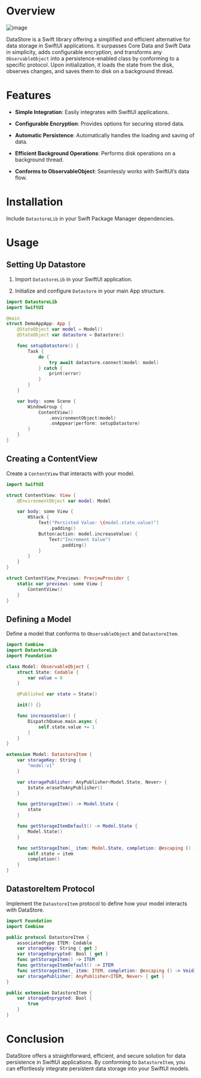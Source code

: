 # Overview
![image](https://github.com/hassanvfx/ios-storage/assets/425926/3b048ed3-cc0e-4fbd-85ef-e0a3f89fba4f)

DataStore is a Swift library offering a simplified and efficient
alternative for data storage in SwiftUI applications. It surpasses Core
Data and Swift Data in simplicity, adds configurable encryption, and
transforms any `ObservableObject` into a persistence-enabled class by
conforming to a specific protocol. Upon initialization, it loads the
state from the disk, observes changes, and saves them to disk on a
background thread.

# Features

- **Simple Integration**: Easily integrates with SwiftUI applications.

- **Configurable Encryption**: Provides options for securing stored
  data.

- **Automatic Persistence**: Automatically handles the loading and
  saving of data.

- **Efficient Background Operations**: Performs disk operations on a
  background thread.

- **Conforms to ObservableObject**: Seamlessly works with SwiftUI’s data
  flow.

# Installation

Include `DatastoreLib` in your Swift Package Manager dependencies.

# Usage

## Setting Up Datastore

1.  Import `DatastoreLib` in your SwiftUI application.

2.  Initialize and configure `Datastore` in your main App structure.

``` swift
import DatastoreLib
import SwiftUI

@main
struct DemoAppApp: App {
    @StateObject var model = Model()
    @StateObject var datastore = Datastore()

    func setupDatastore() {
        Task {
            do {
                try await datastore.connect(model: model)
            } catch {
                print(error)
            }
        }
    }

    var body: some Scene {
        WindowGroup {
            ContentView()
                .environmentObject(model)
                .onAppear(perform: setupDatastore)
        }
    }
}
```

## Creating a ContentView

Create a `ContentView` that interacts with your model.

``` swift
import SwiftUI

struct ContentView: View {
    @EnvironmentObject var model: Model

    var body: some View {
        HStack {
            Text("Persisted Value: \(model.state.value)")
                .padding()
            Button(action: model.increaseValue) {
                Text("Increment Value")
                    .padding()
            }
        }
    }
}

struct ContentView_Previews: PreviewProvider {
    static var previews: some View {
        ContentView()
    }
}
```

## Defining a Model

Define a model that conforms to `ObservableObject` and `DatastoreItem`.

``` swift
import Combine
import DatastoreLib
import Foundation

class Model: ObservableObject {
    struct State: Codable {
        var value = 0
    }

    @Published var state = State()

    init() {}

    func increaseValue() {
        DispatchQueue.main.async {
            self.state.value += 1
        }
    }
}

extension Model: DatastoreItem {
    var storageKey: String {
        "model:v1"
    }

    var storagePublisher: AnyPublisher<Model.State, Never> {
        $state.eraseToAnyPublisher()
    }

    func getStorageItem() -> Model.State {
        state
    }

    func getStorageItemDefault() -> Model.State {
        Model.State()
    }

    func setStorageItem(_ item: Model.State, completion: @escaping () -> Void) {
        self.state = item
        completion()
    }
}
```

## DatastoreItem Protocol

Implement the `DatastoreItem` protocol to define how your model
interacts with DataStore.

``` swift
import Foundation
import Combine

public protocol DatastoreItem {
    associatedtype ITEM: Codable
    var storageKey: String { get }
    var storageEnprypted: Bool { get }
    func getStorageItem() -> ITEM
    func getStorageItemDefault() -> ITEM
    func setStorageItem(_ item: ITEM, completion: @escaping () -> Void)
    var storagePublisher: AnyPublisher<ITEM, Never> { get }
}

public extension DatastoreItem {
    var storageEnprypted: Bool {
        true
    }
}
```

# Conclusion

DataStore offers a straightforward, efficient, and secure solution for
data persistence in SwiftUI applications. By conforming to
`DatastoreItem`, you can effortlessly integrate persistent data storage
into your SwiftUI models.
